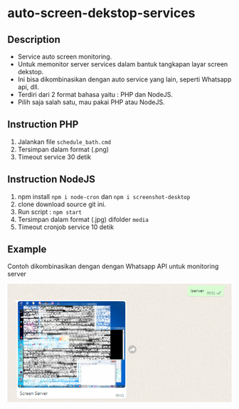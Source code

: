 # auto-screen-dekstop-services
## Description
 - Service auto screen monitoring.
 - Untuk memonitor server services dalam bantuk tangkapan layar screen dekstop.
 - Ini bisa dikombinasikan dengan auto service yang lain, seperti Whatsapp api, dll.
 - Terdiri dari 2 format bahasa yaitu : PHP dan NodeJS.
 - Pilih saja salah satu, mau pakai PHP atau NodeJS.

## Instruction PHP
1. Jalankan file `schedule_bath.cmd`
2. Tersimpan dalam format (.png)
3. Timeout service 30 detik

## Instruction NodeJS
1. npm install `npm i node-cron` dan `npm i screenshot-desktop`
2. clone download source git ini.
3. Run script : `npm start`
4. Tersimpan dalam format (.jpg) difolder `media`
5. Timeout cronjob service 10 detik

## Example
Contoh dikombinasikan dengan dengan Whatsapp API untuk monitoring server

<img src="node_screenshoot_service/media/screen-server.png"/>
